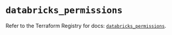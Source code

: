 # `databricks_permissions`

Refer to the Terraform Registry for docs: [`databricks_permissions`](https://registry.terraform.io/providers/databricks/databricks/1.89.0/docs/resources/permissions).
